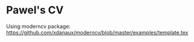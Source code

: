 


# Pawel's CV 

Using moderncv package: https://github.com/xdanaux/moderncv/blob/master/examples/template.tex

